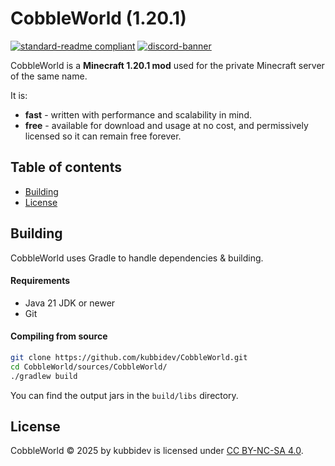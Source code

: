 # CobbleWorld (1.20.1)

[![standard-readme compliant](https://img.shields.io/badge/readme%20style-standard-brightgreen.svg?style=for-the-badge)](https://github.com/RichardLitt/standard-readme)
[![discord-banner](https://img.shields.io/discord/1258062506270654515?label=discord&style=for-the-badge&color=7289da)](https://discord.kubbidev.me)

CobbleWorld is a **Minecraft 1.20.1 mod** used for the private Minecraft server of the same name.

It is:

* **fast** - written with performance and scalability in mind.
* **free** - available for download and usage at no cost, and permissively licensed so it can remain free forever.

## Table of contents

- [Building](#building)
- [License](#license)

## Building

CobbleWorld uses Gradle to handle dependencies & building.

#### Requirements

* Java 21 JDK or newer
* Git

#### Compiling from source

```sh
git clone https://github.com/kubbidev/CobbleWorld.git
cd CobbleWorld/sources/CobbleWorld/
./gradlew build
```

You can find the output jars in the `build/libs` directory.

## License

CobbleWorld © 2025 by kubbidev is licensed under [CC BY-NC-SA 4.0](https://creativecommons.org/licenses/by-nc-sa/4.0/).